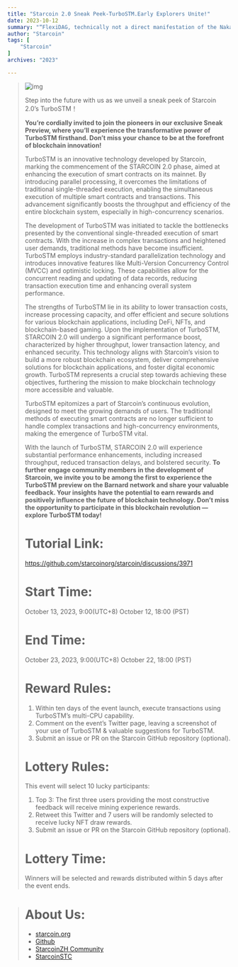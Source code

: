 ```yaml
---
title: "Starcoin 2.0 Sneak Peek-TurboSTM.Early Explorers Unite!"
date: 2023-10-12
summary: "“FlexiDAG, technically not a direct manifestation of the Nakamoto consensus, serves as an intriguing expansion that pushes the..."
author: "Starcoin"
tags: [
    "Starcoin"
]
archives: "2023"

---
```


> ![img](https://miro.medium.com/v2/resize:fit:1400/1*LRqY9cnh5PNEIk_2ie_fBA.jpeg)
>
> Step into the future with us as we unveil a sneak peek of Starcoin 2.0’s TurboSTM！
>
> **You’re cordially invited to join the pioneers in our exclusive Sneak Preview, where you’ll experience the transformative power of TurboSTM firsthand. Don’t miss your chance to be at the forefront of blockchain innovation!**
>
> TurboSTM is an innovative technology developed by Starcoin, marking the commencement of the STARCOIN 2.0 phase, aimed at enhancing the execution of smart contracts on its mainnet. By introducing parallel processing, it overcomes the limitations of traditional single-threaded execution, enabling the simultaneous execution of multiple smart contracts and transactions. This advancement significantly boosts the throughput and efficiency of the entire blockchain system, especially in high-concurrency scenarios.
>
> The development of TurboSTM was initiated to tackle the bottlenecks presented by the conventional single-threaded execution of smart contracts. With the increase in complex transactions and heightened user demands, traditional methods have become insufficient. TurboSTM employs industry-standard parallelization technology and introduces innovative features like Multi-Version Concurrency Control (MVCC) and optimistic locking. These capabilities allow for the concurrent reading and updating of data records, reducing transaction execution time and enhancing overall system performance.
>
> The strengths of TurboSTM lie in its ability to lower transaction costs, increase processing capacity, and offer efficient and secure solutions for various blockchain applications, including DeFi, NFTs, and blockchain-based gaming. Upon the implementation of TurboSTM, STARCOIN 2.0 will undergo a significant performance boost, characterized by higher throughput, lower transaction latency, and enhanced security. This technology aligns with Starcoin’s vision to build a more robust blockchain ecosystem, deliver comprehensive solutions for blockchain applications, and foster digital economic growth. TurboSTM represents a crucial step towards achieving these objectives, furthering the mission to make blockchain technology more accessible and valuable.
>
> TurboSTM epitomizes a part of Starcoin’s continuous evolution, designed to meet the growing demands of users. The traditional methods of executing smart contracts are no longer sufficient to handle complex transactions and high-concurrency environments, making the emergence of TurboSTM vital.
>
> With the launch of TurboSTM, STARCOIN 2.0 will experience substantial performance enhancements, including increased throughput, reduced transaction delays, and bolstered security. **To further engage community members in the development of Starcoin, we invite you to be among the first to experience the TurboSTM preview on the Barnard network and share your valuable feedback. Your insights have the potential to earn rewards and positively influence the future of blockchain technology. Don’t miss the opportunity to participate in this blockchain revolution — explore TurboSTM today!**
>
> # Tutorial Link:
>
> https://github.com/starcoinorg/starcoin/discussions/3971
>
> # Start Time:
>
> October 13, 2023, 9:00(UTC+8) October 12, 18:00 (PST)
>
> # End Time:
>
> October 23, 2023, 9:00(UTC+8) October 22, 18:00 (PST)
>
> # Reward Rules:
>
> 1. Within ten days of the event launch, execute transactions using TurboSTM’s multi-CPU capability.
> 2. Comment on the event’s Twitter page, leaving a screenshot of your use of TurboSTM & valuable suggestions for TurboSTM.
> 3. Submit an issue or PR on the Starcoin GitHub repository (optional).
>
> # Lottery Rules:
>
> This event will select 10 lucky participants:
>
> 1. Top 3: The first three users providing the most constructive feedback will receive mining experience rewards.
> 2. Retweet this Twitter and 7 users will be randomly selected to receive lucky NFT draw rewards.
> 3. Submit an issue or PR on the Starcoin GitHub repository (optional).
>
> # Lottery Time:
>
> Winners will be selected and rewards distributed within 5 days after the event ends.

> # About Us:
>
> - [starcoin.org](https://starcoin.org/)
> - [Github](https://github.com/starcoinorg/starcoin)
> - [StarcoinZH Community](https://t.me/StarcoinZH)
> - [StarcoinSTC](https://t.me/Starcoin_STC)